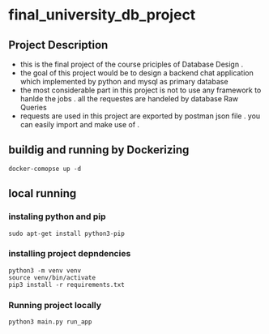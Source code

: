 # final_university_db_project
##  Project Description 
* this is the final project of the course priciples of Database Design .
* the goal of this project would be to design a backend chat application which implemented by python and mysql as primary database 
* the most considerable part in this project is  not to use  any framework to hanlde the jobs . all the requestes are handeled by database Raw Queries 
* requests are used in this project are exported by postman json file . you can easily import and make use of .

## buildig and running by Dockerizing 
```
docker-comopse up -d 

```
## local running 
### instaling python and pip 
```
sudo apt-get install python3-pip
```
### installing project depndencies 
```
python3 -m venv venv
source venv/bin/activate
pip3 install -r requirements.txt
```
### Running project locally 
```
python3 main.py run_app
```
